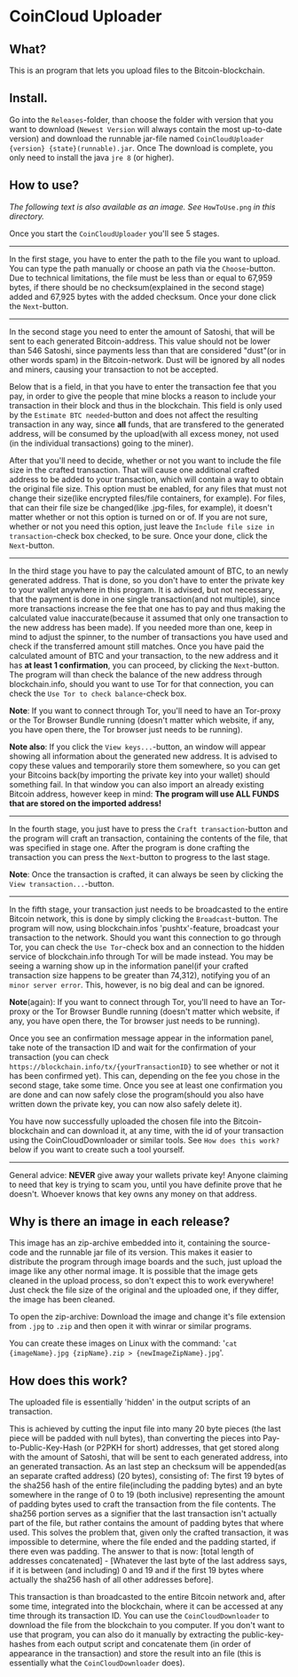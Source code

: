 # CoinCloud Uploader

## What?
This is an program that lets you upload files to the Bitcoin-blockchain.
## Install.
Go into the `Releases`-folder, than choose the folder with version that you want to download (`Newest Version` will always contain the most up-to-date version) and download the runnable jar-file named `CoinCloudUploader {version} {state}(runnable).jar`. Once The download is complete, you only need to install the java `jre 8` (or higher).
## How to use?
_The following text is also available as an image. See_ `HowToUse.png` _in this directory._

Once you start the `CoinCloudUploader` you'll see 5 stages.

---
In the first stage, you have to enter the path to the file you want to upload. You can type the path manually or choose an path via the `Choose`-button. Due to technical limitations, the file must be less than or equal to 67,959 bytes, if there should be no checksum(explained in the second stage) added and 67,925 bytes with the added checksum. Once your done click the `Next`-button.

---
In the second stage you need to enter the amount of Satoshi, that will be sent to each generated Bitcoin-address. This value should not be lower than 546 Satoshi, since payments less than that are considered "dust"(or in other words spam) in the Bitcoin-network. Dust will be ignored by all nodes and miners, causing your transaction to not be accepted.

Below that is a field, in that you have to enter the transaction fee that you pay, in order to give the people that mine blocks a reason to include your transaction in their block and thus in the blockchain. This field is only used by the `Estimate BTC needed`-button and does not affect the resulting transaction in any way, since **all** funds, that are transfered to the generated address, will be consumed by the upload(with all excess money, not used (in the individual transactions) going to the miner).

After that you'll need to decide, whether or not you want to include the file size in the crafted transaction. That will cause one additional crafted address to be added to your transaction, which will contain a way to obtain the original file size. This option must be enabled, for any files that must not change their size(like encrypted files/file containers, for example). For files, that can their file size be changed(like .jpg-files, for example), it doesn't matter whether or not this option is turned on or of.
If you are not sure, whether or not you need this option, just leave the `Include file size in transaction`-check box checked, to be sure.
Once your done, click the `Next`-button. 

---
In the third stage you have to pay the calculated amount of BTC, to an newly generated address. That is done, so you don't have to enter the private key to your wallet anywhere in this program. It is advised, but not necessary, that the payment is done in one single transaction(and not multiple), since more transactions increase the fee that one has to pay and thus making the calculated value inaccurate(because it assumed that only one transaction to the new address has been made). If you needed more than one, keep in mind to adjust the spinner, to the number of transactions you have used and check if the transferred amount still matches. Once you have paid the calculated amount of BTC and your transaction, to the new address and it has **at least 1 confirmation**, you can proceed, by clicking the `Next`-button. The program will than check the balance of the new address through blockchain.info, should you want to use Tor for that connection, you can check the `Use Tor to check balance`-check box.

**Note**: If you want to connect through Tor, you'll need to have an Tor-proxy or the Tor Browser Bundle running (doesn't matter which website, if any, you have open there, the Tor browser just needs to be running).

**Note also**: If you click the `View keys...`-button, an window will appear showing all information about the generated new address. It is advised to copy these values and temporarily store them somewhere, so you can get your Bitcoins back(by importing the private key into your wallet) should something fail. In that window you can also import an already existing Bitcoin address, however keep in mind: **The program will use ALL FUNDS that are stored on the imported address!**

---
In the fourth stage, you just have to press the `Craft transaction`-button and the program will craft an transaction, containing the contents of the file, that was specified in stage one. After the program is done crafting the transaction you can press the `Next`-button to progress to the last stage.

**Note**: Once the transaction is crafted, it can always be seen by clicking the `View transaction...`-button.

---
In the fifth stage, your transaction just needs to be broadcasted to the entire Bitcoin network, this is done by simply clicking the `Broadcast`-button. The program will now, using blockchain.infos 'pushtx'-feature, broadcast your transaction to the network. Should you want this connection to go through Tor, you can check the `Use Tor`-check box and an connection to the hidden service of blockchain.info through Tor will be made instead. You may be seeing a warning show up in the information panel(if your crafted transaction size happens to be greater than 74,312), notifying you of an `minor server error`. This, however, is no big deal and can be ignored.

**Note**(again): If you want to connect through Tor, you'll need to have an Tor-proxy or the Tor Browser Bundle running (doesn't matter which website, if any, you have open there, the Tor browser just needs to be running).

Once you see an confirmation message appear in the information panel, take note of the transaction ID and wait for the confirmation of your transaction (you can check `https://blockchain.info/tx/{yourTransactionID}` to see whether or not it has been confirmed yet). This can, depending on the fee you chose in the second stage, take some time. Once you see at least one confirmation you are done and can now safely close the program(should you also have written down the private key, you can now also safely delete it).

You have now successfully uploaded the chosen file into the Bitcoin-blockchain and can download it, at any time, with the id of your transaction using the CoinCloudDownloader or similar tools. See `How does this work?` below if you want to create such a tool yourself.

---
General advice: **NEVER** give away your wallets private key! Anyone claiming to need that key is trying to scam you, until you have definite prove that he doesn't. Whoever knows that key owns any money on that address.
## Why is there an image in each release?
This image has an zip-archive embedded into it, containing the source-code and the runnable jar file of its version. This makes it easier to distribute the program through image boards and the such, just upload the image like any other normal image.
It is possible that the image gets cleaned in the upload process, so don't expect this to work everywhere! Just check the file size of the original and the uploaded one, if they differ, the image has been cleaned.

To open the zip-archive: Download the image and change it's file extension from `.jpg` to `.zip` and then open it with winrar or similar programs.

You can create these images on Linux with the command: '`cat {imageName}.jpg {zipName}.zip > {newImageZipName}.jpg`'.
## How does this work?
The uploaded file is essentially 'hidden' in the output scripts of an transaction.

This is achieved by cutting the input file into many 20 byte pieces (the last piece will be padded with null bytes), than converting the pieces into Pay-to-Public-Key-Hash (or P2PKH for short) addresses, that get stored along with the amount of Satoshi, that will be sent to each generated address, into an generated transaction. As an last step an checksum will be appended(as an separate crafted address) (20 bytes), consisting of: The first 19 bytes of the sha256 hash of the entire file(including the padding bytes) and an byte somewhere in the range of 0 to 19 (both inclusive) representing the amount of padding bytes used to craft the transaction from the file contents. The sha256 portion serves as a signifier that the last transaction isn't actually part of the file, but rather contains the amount of padding bytes that where used. This solves the problem that, given only the crafted transaction, it was impossible to determine, where the file ended and the padding started, if there even was padding. The answer to that is now: [total length of addresses concatenated] - [Whatever the last byte of the last address says, if it is between (and including) 0 and 19 and if the first 19 bytes where actually the sha256 hash of all other addresses before].

This transaction is than broadcasted to the entire Bitcoin network and, after some time, integrated into the blockchain, where it can be accessed at any time through its transaction ID. You can use the `CoinCloudDownloader` to download the file from the blockchain to you computer. If you don't want to use that program, you can also do it manually by extracting the public-key-hashes from each output script and concatenate them (in order of appearance in the transaction) and store the result into an file (this is essentially what the `CoinCloudDownloader` does).